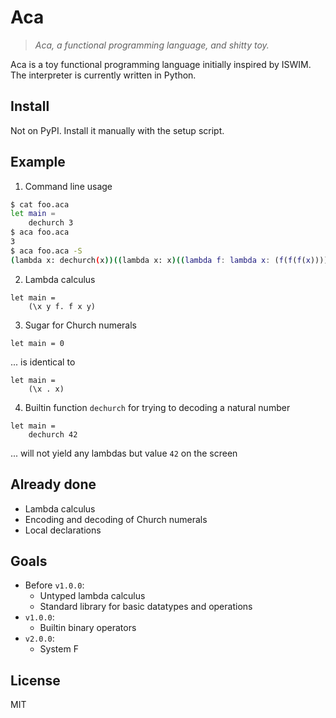# Aca

> *Aca, a functional programming language, and shitty toy.*

Aca is a toy functional programming language initially inspired by ISWIM.  The
interpreter is currently written in Python.

## Install

Not on PyPI.  Install it manually with the setup script.

## Example

1. Command line usage

```bash
$ cat foo.aca
let main =
    dechurch 3
$ aca foo.aca
3
$ aca foo.aca -S
(lambda x: dechurch(x))((lambda x: x)((lambda f: lambda x: (f(f(f(x)))))))
```

2. Lambda calculus

```
let main =
    (\x y f. f x y)
```

3. Sugar for Church numerals

```
let main = 0
```

... is identical to

```
let main =
    (\x . x)
```

4. Builtin function `dechurch` for trying to decoding a natural number

```
let main =
    dechurch 42
```

... will not yield any lambdas but value `42` on the screen

## Already done

* Lambda calculus
* Encoding and decoding of Church numerals
* Local declarations

## Goals

- Before `v1.0.0`:
    + Untyped lambda calculus
    + Standard library for basic datatypes and operations
- `v1.0.0`:
    + Builtin binary operators
- `v2.0.0`:
    + System F

## License

MIT
